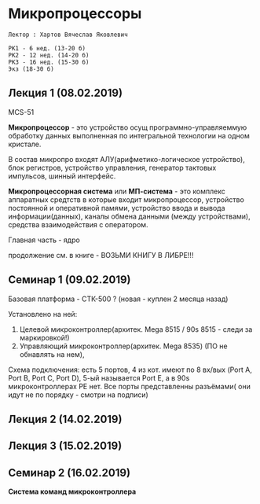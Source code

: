 # Микропроцессоры

	Лектор : Хартов Вячеслав Яковлевич
	
	РК1 - 6 нед. (13-20 б)
	РК2 - 12 нед. (14-20 б)
	РК3 - 16 нед. (15-30 б)
	Экз (18-30 б)
	

## Лекция 1 (08.02.2019)

MCS-51

__Микропроцессор__ - это устройство осущ программно-управляеммую обработку данных выполненная по интегральной технологии на одном кристале. 

В состав микропро входят АЛУ(арифметико-логическое устройство), блок регистров, устройство управления, генератор тактовых импульсов, шинный интерфейс. 

__Микропроцессорная система__ или __МП-система__ - это комплекс аппаратных средтств в которые входит микропроцессор, устройство постоянной и оперативной памями, устройство ввода и вывода информации(данных), каналы обмена данными (между устройствами), средства взаимодействия с оператором. 

Главная часть - ядро

продолжение см. в книге - ВОЗЬМИ КНИГУ В ЛИБРЕ!!!

## Семинар 1 (09.02.2019)

Базовая платформа - СТК-500 ? (новая - куплен 2 месяца назад)



Установлено на ней: 

  1. Целевой микроконтроллер(архитек. Mega 8515 / 90s 8515 - следи за маркировкой!)
  2. Управляющий микроконтроллер(архитек. Mega 8535) (ПО не обнавлять на нем),  

  
Схема подключения: есть 5 портов, 4 из кот.  имеют по 8 вх/вых  (Port A, Port B, Port C, Port D), 5-ый называется Port E, а в 90s микроконтроллерах PE нет. Все порты представленны разъёмами( они идут не по порядку - смотри на подписи)

## Лекция 2 (14.02.2019)
## Лекция 3 (15.02.2019)

## Семинар 2 (16.02.2019)

__Система команд микроконтроллера__









